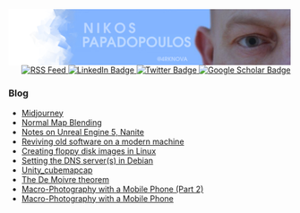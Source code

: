 <img align="center" src="https://raw.githubusercontent.com/4rknova/4rknova/main/banner03.png">

<div id="badges" align="right">
  <a href="https://www.4rknova.com/feed.xml" target="blank">
     <img src="https://img.shields.io/badge/RSS-blue?style=for-the-badge&logo=rss&logoColor=white"
alt="RSS Feed"/>
  </a>
  <a href="https://www.linkedin.com/in/nikpapas/">
    <img src="https://img.shields.io/badge/LinkedIn-blue?style=for-the-badge&logo=linkedin&logoColor=white" alt="LinkedIn Badge"/>
  </a>
  <a href="https://twitter.com/4rknova">
    <img src="https://img.shields.io/badge/Twitter-blue?style=for-the-badge&logo=twitter&logoColor=white" alt="Twitter Badge"/>
  </a>
  <a href="https://scholar.google.com/citations?hl=en&user=8loH5X0AAAAJ">
    <img src="https://img.shields.io/badge/google_scholar-blue?logo=googlescholar&logoColor=white&style=for-the-badge" alt="Google Scholar Badge"/>
  </a>
</div>

### Blog
<!-- BLOG-POST-LIST:START -->
- [Midjourney](https://www.4rknova.com//blog/2022/08/07/midjourney)
- [Normal Map Blending](https://www.4rknova.com//blog/2021/09/19/normal-blending)
- [Notes on Unreal Engine 5, Nanite](https://www.4rknova.com//blog/2021/05/09/unreal-5-nanite)
- [Reviving old software on a modern machine](https://www.4rknova.com//blog/2021/04/12/reviving-old-software)
- [Creating floppy disk images in Linux](https://www.4rknova.com//blog/2021/03/24/creating-floppy-disk-images)
- [Setting the DNS server&lpar;s&rpar; in Debian](https://www.4rknova.com//blog/2020/10/01/dns-server-in-debian)
- [Unity_cubemapcap](https://www.4rknova.com//2020/06/25/unity-cubemapcap)
- [The De Moivre theorem](https://www.4rknova.com//blog/2020/06/25/demoivre)
- [Macro-Photography with a Mobile Phone &lpar;Part 2&rpar;](https://www.4rknova.com//blog/2020/06/15/macro-photos-pt2)
- [Macro-Photography with a Mobile Phone](https://www.4rknova.com//blog/2020/06/14/macro-photos)
<!-- BLOG-POST-LIST:END -->

<!--
<img src="https://github-readme-streak-stats.herokuapp.com/?user=4rknova&theme=github-dark&hide_border=true&date_format=j%20M%5B%20Y%5D" alt="4rknova" />
-->

<!--
<img src="https://github-readme-stats.vercel.app/api/top-langs?username=4rknova&show_icons=true&locale=en&layout=compact&theme=dark" alt="4rknova" />
-->
